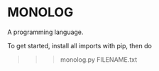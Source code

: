 # MONOLOG
A programming language.

To get started, install all imports with pip, then do
>>> monolog.py FILENAME.txt
